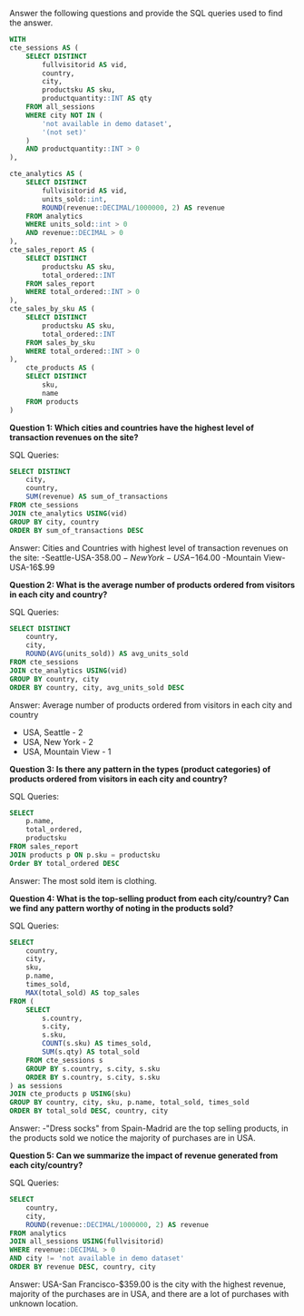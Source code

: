 Answer the following questions and provide the SQL queries used to find the answer.
```sql
WITH
cte_sessions AS (
	SELECT DISTINCT
		fullvisitorid AS vid,
		country,
		city, 
		productsku AS sku,
		productquantity::INT AS qty
	FROM all_sessions
	WHERE city NOT IN (
		'not available in demo dataset', 
		'(not set)'
	)
	AND productquantity::INT > 0
),

cte_analytics AS (
	SELECT DISTINCT
		fullvisitorid AS vid,
		units_sold::int,
		ROUND(revenue::DECIMAL/1000000, 2) AS revenue
	FROM analytics
	WHERE units_sold::int > 0
	AND revenue::DECIMAL > 0
),
cte_sales_report AS (
	SELECT DISTINCT
		productsku AS sku,
		total_ordered::INT
	FROM sales_report
	WHERE total_ordered::INT > 0
),
cte_sales_by_sku AS (
	SELECT DISTINCT
		productsku AS sku,
		total_ordered::INT
	FROM sales_by_sku
	WHERE total_ordered::INT > 0
),
    cte_products AS (
	SELECT DISTINCT
		sku, 
		name
	FROM products
)
```
**Question 1: Which cities and countries have the highest level of transaction revenues on the site?**


SQL Queries:
```sql
SELECT DISTINCT 
	city, 
	country, 
	SUM(revenue) AS sum_of_transactions
FROM cte_sessions 
JOIN cte_analytics USING(vid)
GROUP BY city, country
ORDER BY sum_of_transactions DESC
```




Answer:
Cities and Countries with highest level of transaction revenues on the site:
-Seattle-USA-$358.00
-New York-USA-$164.00
-Mountain View-USA-16$.99





**Question 2: What is the average number of products ordered from visitors in each city and country?**


SQL Queries:
```sql
SELECT DISTINCT 
	country,	
	city, 
	ROUND(AVG(units_sold)) AS avg_units_sold
FROM cte_sessions
JOIN cte_analytics USING(vid)
GROUP BY country, city
ORDER BY country, city, avg_units_sold DESC
```



Answer:
Average number of products ordered from visitors in each city and country
- USA, Seattle - 2
- USA, New York - 2
- USA, Mountain View - 1







**Question 3: Is there any pattern in the types (product categories) of products ordered from visitors in each city and country?**


SQL Queries:
```sql
SELECT 
	p.name,
	total_ordered,
	productsku
FROM sales_report
JOIN products p ON p.sku = productsku
Order BY total_ordered DESC
```



Answer:
The most sold item is clothing.





**Question 4: What is the top-selling product from each city/country? Can we find any pattern worthy of noting in the products sold?**


SQL Queries:
```sql
SELECT 
	country, 
	city, 
	sku, 
	p.name,
	times_sold,
	MAX(total_sold) AS top_sales
FROM (
	SELECT
		s.country,
		s.city,
		s.sku,
		COUNT(s.sku) AS times_sold,
		SUM(s.qty) AS total_sold
	FROM cte_sessions s
	GROUP BY s.country, s.city, s.sku
	ORDER BY s.country, s.city, s.sku
) as sessions
JOIN cte_products p USING(sku)
GROUP BY country, city, sku, p.name, total_sold, times_sold
ORDER BY total_sold DESC, country, city
```



Answer:
-"Dress socks" from Spain-Madrid are the top selling products, in the products sold we notice the majority of purchases are in USA.





**Question 5: Can we summarize the impact of revenue generated from each city/country?**

SQL Queries:
```sql
SELECT 
	country,
	city,
	ROUND(revenue::DECIMAL/1000000, 2) AS revenue
FROM analytics
JOIN all_sessions USING(fullvisitorid)
WHERE revenue::DECIMAL > 0
AND city != 'not available in demo dataset'
ORDER BY revenue DESC, country, city
```




Answer:
USA-San Francisco-$359.00 is the city with the highest revenue, majority of the purchases are in USA, and there are a lot of purchases with unknown location.







